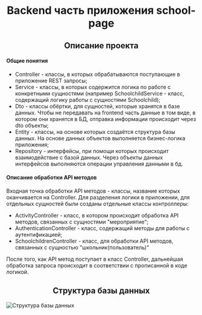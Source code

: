 <h1 align="center">Backend часть приложения school-page</h1>
<h2 align="center">Описание проекта</h2>
<h4>Общие понятия</h4>

<ul>
<li>Controller - классы, в которых обрабатываются поступающие в приложение REST запросы;</li>
<li>Service - классы, в которых содержится логика по работе с конкретными сущностями (например SchoolchildService - класс, содержащий логику работы с сущностями Schoolchild);</li>
<li>Dto - классы обёртки, для сущностей, которые хранятся в базе данных. Чтобы не передавать на frontend часть данные в том виде, в котором они хранятся в БД, отправка информации происходит через dto объекты;</li>
<li>Entity - классы, на основе которых создаётся структура базы данных. На основе данных объектов выполняется бизнес-логика приложения;</li>
<li>Repository - интерфейсы, при помощи которых происходит взаимодействие с базой данных. Через объекты данных интерфейсов выполняются операции управления данными в бд.</li>
</ul>

<h4>Описание обработки API методов</h4>
<p>Входная точка обработки API методов - классы, название которых оканчивается на Controller. Для разделения логики в приложении, 
для отдельных сущностей были созданы отдельные классы контроллеры:</p>

<ul>
<li>ActivityController - класс, в котором происходит обработка API методов, связанных
с сущностями "мероприятие";</li>
<li>AuthenticationController - класс, содержащий методы для работы с аутентификацией;</li>
<li>SchoolchildrenController - класс, для обработки API методов, связанных
с сущностью "школьник(пользователь)"</li>
</ul>

<p>После того, как API метод поступает в класс Controller, дальнейшая обработка 
запроса происходит в соответствии с прописанной в коде логикой.</p>

<h2 align="center">Структура базы данных</h2>
<img src=".\src\main\resources\images\db_schema_structure.png" alt="Структура базы данных">


